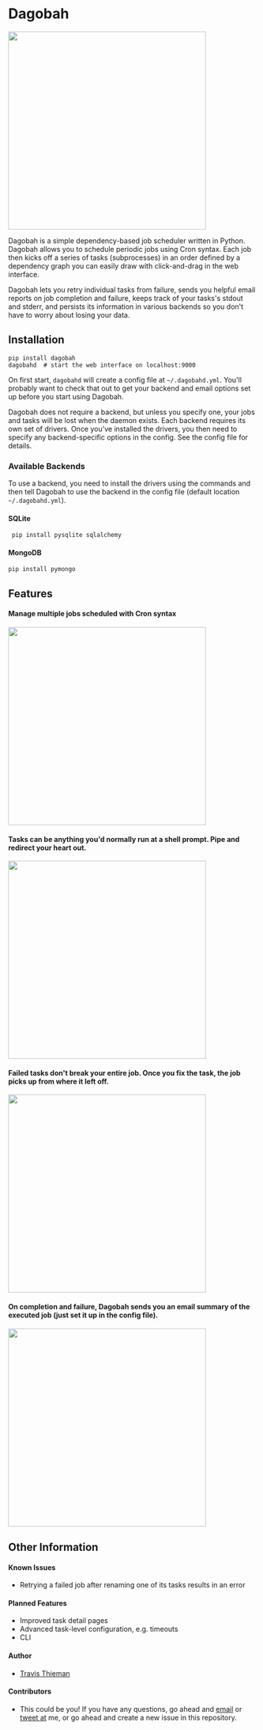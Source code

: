 Dagobah
=======

<img src="http://i.imgur.com/D5ZxGXA.png" height="400">

Dagobah is a simple dependency-based job scheduler written in Python. Dagobah allows you to schedule periodic jobs using Cron syntax. Each job then kicks off a series of tasks (subprocesses) in an order defined by a dependency graph you can easily draw with click-and-drag in the web interface.

Dagobah lets you retry individual tasks from failure, sends you helpful email reports on job completion and failure, keeps track of your tasks's stdout and stderr, and persists its information in various backends so you don't have to worry about losing your data.

## Installation

    pip install dagobah
    dagobahd  # start the web interface on localhost:9000

On first start, `dagobahd` will create a config file at `~/.dagobahd.yml`. You'll probably want to check that out to get your backend and email options set up before you start using Dagobah.

Dagobah does not require a backend, but unless you specify one, your jobs and tasks will be lost when the daemon exists. Each backend requires its own set of drivers. Once you've installed the drivers, you then need to specify any backend-specific options in the config. See the config file for details.

### Available Backends

To use a backend, you need to install the drivers using the commands and then tell Dagobah to use the backend in the config file (default location `~/.dagobahd.yml`).

#### SQLite

     pip install pysqlite sqlalchemy

#### MongoDB

    pip install pymongo

## Features

#### Manage multiple jobs scheduled with Cron syntax

<img src="http://i.imgur.com/kLAj81e.png" height="400">

#### Tasks can be anything you'd normally run at a shell prompt. Pipe and redirect your heart out.

<img src="http://i.imgur.com/mWuQopx.png" height="400">

#### Failed tasks don't break your entire job. Once you fix the task, the job picks up from where it left off.

<img src="http://i.imgur.com/u2vDre2.png" height="400">

#### On completion and failure, Dagobah sends you an email summary of the executed job (just set it up in the config file).

<img src="http://i.imgur.com/yN6LUUZ.png" height="400">

## Other Information

#### Known Issues

  * Retrying a failed job after renaming one of its tasks results in an error

#### Planned Features

  * Improved task detail pages
  * Advanced task-level configuration, e.g. timeouts
  * CLI

#### Author

 * [Travis Thieman](https://twitter.com/thieman)

#### Contributors

 * This could be you! If you have any questions, go ahead and [email](mailto:travis.thieman@gmail.com) or [tweet at](https://twitter.com/thieman) me, or go ahead and create a new issue in this repository.
